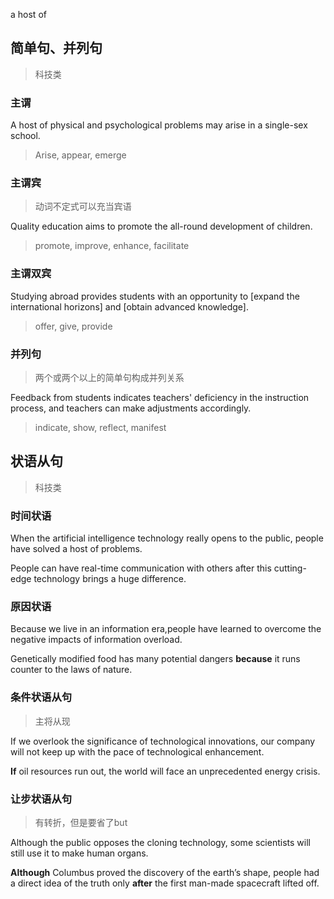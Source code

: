 a host of

## 简单句、并列句

> 科技类

### 主谓

A host of physical and psychological problems may arise in a single-sex school.

> Arise, appear, emerge

### 主谓宾

> 动词不定式可以充当宾语

Quality education aims to promote the all-round development of children.

> promote, improve, enhance, facilitate

### 主谓双宾

Studying abroad provides students with an opportunity to [expand the international horizons] and [obtain advanced knowledge].

> offer, give, provide

### 并列句

> 两个或两个以上的简单句构成并列关系

Feedback from students indicates teachers' deficiency in the instruction process, and teachers can make adjustments accordingly.

> indicate, show, reflect, manifest

## 状语从句

> 科技类

### 时间状语

When the artificial intelligence technology really opens to the public, people have solved a host of problems.

People can have real-time communication with others after this cutting-edge technology brings a huge difference. 

### 原因状语

Because we live in an information era,people have learned to overcome the negative impacts of information overload.

Genetically modified food has many potential dangers **because** it runs counter to the laws of nature. 

### 条件状语从句

> 主将从现

If we overlook the significance of technological innovations, our company will not keep up with the pace of technological enhancement.

**If** oil resources run out, the world will face an unprecedented energy crisis. 

### 让步状语从句

> 有转折，但是要省了but

Although the public opposes the cloning technology, some scientists will still use it to make human organs. 

**Although** Columbus proved the discovery of the earth’s shape, people had a direct idea of the truth only **after** the first man-made spacecraft lifted off. 